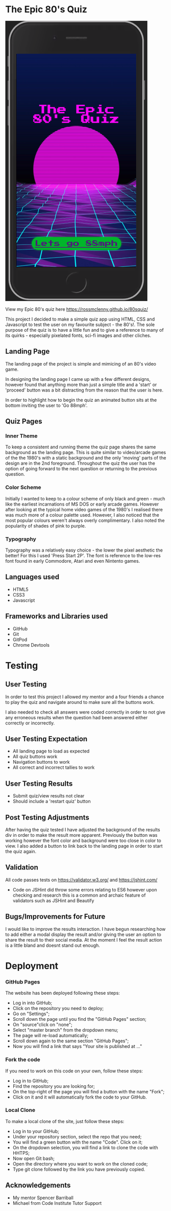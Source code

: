 # The Epic 80's Quiz

![](assets/img/example.png)

View my Epic 80's quiz here https://rossmclenny.github.io/80squiz/

This project I decided to make a simple quiz app using HTML, CSS and Javascript to test the user on my favourite subject - the 80's!.
The sole purpose of the quiz is to have a little fun and to give a reference to many of its quirks - especially pixelated fonts, sci-fi images and other cliches.

## Landing Page

The landing page of the project is simple and mimicing of an 80's video game. 

In designing the landing page I came up with a few different designs, however found that anything more than just a simple title and a 'start' or 'proceed' button was a bit distracting from the reason that the user is here. 

In order to highlight how to begin the quiz an animated button sits at the bottom inviting the user to 'Go 88mph'. 

## Quiz Pages

### Inner Theme

To keep a consistent and running theme the quiz page shares the same background as the landing page. This is quite similar to video/arcade games of the the 1980's with a static background and the only 'moving' parts of the design are in the 2nd foreground. 
Throughout the quiz the user has the option of going forward to the next question or returning to the previous question. 

### Color Scheme

Initially I wanted to keep to a colour scheme of only black and green - much like the earliest incarnations of MS DOS or early arcade games. However after looking at the typical home video games of the 1980's I realised there was much more of a colour palette used. However, I also noticed that the most popular colours weren't always overly complimentary. I also noted the popularity of shades of pink to purple. 

### Typography

Typography was a relatively easy choice - the lower the pixel aesthetic the better! For this I used 'Press Start 2P'. The font is reference to the low-res font found in early Commodore, Atari and even Nintento games. 

## Languages used

* HTML5
* CSS3
* Javascript

## Frameworks and Libraries used

* GitHub
* Git
* GitPod
* Chrome Devtools

# Testing

## User Testing

In order to test this project I allowed my mentor and a four friends a chance to play the quiz and navigate around to make sure all the buttons work. 

I also needed to check all answers were coded correctly in order to not give any erroneous results when the question had been answered either correctly or incorrectly. 

## User Testing Expectation 

* All landing page to load as expected
* All quiz buttons work
* Navigation buttons to work
* All correct and incorrect tallies to work

## User Testing Results
* Submit quiz/view results not clear 
* Should include a 'restart quiz' button

## Post Testing Adjustments

After having the quiz tested I have adjusted the background of the results div in order to make the result more apparent. Previously the button was working however the font color and background were too close in color to view. 
I also added a button to link back to the landing page in order to start the quiz again. 

## Validation

All code passes tests on https://validator.w3.org/ and https://jshint.com/

* Code on JSHint did throw some errors relating to ES6 however upon checking and research this is a common and archaic feature of validators such as JSHint and Beautify

## Bugs/Improvements for Future

I would like to improve the results interaction. I have begun researching how to add either a modal display the result and/or giving the user an option to share the result to their social media. At the moment I feel the result action is a little bland and doesnt stand out enough. 


# Deployment

### GitHub Pages
The website has been deployed following these steps:

* Log in into GitHub;
* Click on the repository you need to deploy;
* Go on "Settings";
* Scroll down the page until you find the "GitHub Pages" section;
* On "source"click on "none";
* Select "master branch" from the dropdown menu;
* The page will re-load automatically;
* Scroll down again to the same section "GitHub Pages";
* Now you will find a link that says "Your site is published at ..."

### Fork the code
If you need to work on this code on your own, follow these steps:

* Log in to GitHub;
* Find the repository you are looking for;
* On the top-right of the page you will find a button with the name "Fork";
* Click on it and it will automatically fork the code to your GitHub.

### Local Clone
To make a local clone of the site, just follow these steps:

* Log in to your GitHub;
* Under your repository section, select the repo that you need;
* You will find a green button with the name "Code". Click on it;
* On the dropdown selection, you will find a link to clone the code with HHTPS;
* Now open Git bash;
* Open the directory where you want to work on the cloned code;
* Type git clone followed by the link you have previously copied.

## Acknowledgements 

* My mentor Spencer Barriball
* Michael from Code Institute Tutor Support


